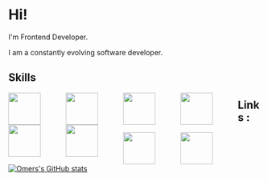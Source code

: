 # Hi!

I'm Frontend Developer.

I am a constantly evolving software developer.

## Skills
<div>
  <img style="height:64px;float:left;margin-right:50px;" 
src="https://upload.wikimedia.org/wikipedia/commons/thumb/4/47/React.svg/250px-React.svg.png"/>
    <img style="height:64px;float:left;margin-right:50px;" 
src="https://upload.wikimedia.org/wikipedia/commons/thumb/6/61/HTML5_logo_and_wordmark.svg/180px-HTML5_logo_and_wordmark.svg.png"/> 
  <img style="height:64px;float:left;margin-right:50px;" 
src="https://upload.wikimedia.org/wikipedia/commons/thumb/d/d5/CSS3_logo_and_wordmark.svg/150px-CSS3_logo_and_wordmark.svg.png"/>  
    <img style="height:64px;float:left;margin-right:50px;" 
src="https://upload.wikimedia.org/wikipedia/commons/thumb/9/96/Sass_Logo_Color.svg/125px-Sass_Logo_Color.svg.png"/>  
  <img style="height:64px;float:left;margin-right:50px;" 
src="https://upload.wikimedia.org/wikipedia/commons/thumb/9/99/Unofficial_JavaScript_logo_2.svg/70px-Unofficial_JavaScript_logo_2.svg.png"/>
    <img style="height:64px;float:left;margin-right:50px;" 
src="https://upload.wikimedia.org/wikipedia/commons/thumb/d/d9/Node.js_logo.svg/105px-Node.js_logo.svg.png"/>
</div>


## Links :
  
[<img style="height:64px;float:left;margin-right:50px;" 
src='https://cdn.freelogovectors.net/wp-content/uploads/2020/01/linkedin-logo.png'>](https://www.linkedin.com/in/omerkorr/)
[<img style="height:64px;float:left;margin-right:50px;" 
src='https://1.bp.blogspot.com/-ULT9oDhqr24/XJYCrttOEpI/AAAAAAAAJYE/inXHXlzblBI3SbcGpiUj4TMNj-E8uPlaQCK4BGAYYCw/s1600/logo%2Bhackerrank%2Bicon.png'>](https://www.hackerrank.com/omerkorr)

[![Omers's GitHub stats](https://github-readme-stats.vercel.app/api?username=omerKor&theme=default)](https://github.com/anuraghazra/github-readme-stats)

